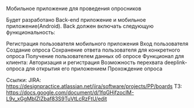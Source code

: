 Мобильное приложение для проведения опросников

Будет разработано Back-end приложение и мобильное приложение(Android). Back должен включать следующую функциональность:

Регистрация пользователя мобильного приложения
Вход пользователя
Создание опроса
Сохранение ответа пользователя для конкретного опроса
Получение пользователем данных об опросе Функционал для клиента:
Авторизация и регистрация
Возможность перехвата deeplink-опроса для открытия его приложением
Прохождение опроса

Ссылки: 
JIRA: https://designpractice.atlassian.net/jira/software/projects/PP/boards
ТЗ: https://docs.google.com/document/d/1fqGHjfzocIM-L9v_xGgMblZlZbaf83S9TuVtLcRzFtU/edit
